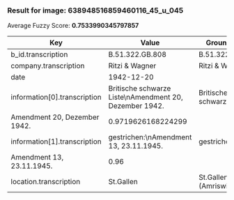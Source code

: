 ### Result for image: 638948516859460116_45_u_045
Average Fuzzy Score: **0.7533990345797857**
<small>

| Key | Value | Ground Truth | Score |
| --- | --- | --- | --- |
| b_id.transcription | B.51.322.GB.808 | B.51.322.GB.808. | 0.967741935483871 |
| company.transcription | Ritzi & Wagner | Ritzi & Wagner | 1.0 |
| date | 1942-12-20 |  | 0.0 |
| information[0].transcription | Britische schwarze Liste\nAmendment 20, Dezember 1942. | Britische schwarze Liste
Amendment 20, Dezember 1942. | 0.9719626168224299 |
| information[1].transcription | gestrichen:\nAmendment 13, 23.11.1945. | gestrichen:
Amendment 13, 23.11.1945. | 0.96 |
| location.transcription | St.Gallen | St.Gallen (Amriswil) | 0.6206896551724138 |

</small>
